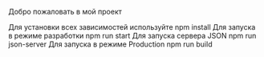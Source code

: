 Добро пожаловать в мой проект 

Для установки всех зависимостей используйте npm install 
Для запуска в режиме разработки npm run start
Для запуска сервера JSON npm run json-server
Для запуска в режиме Production npm run build